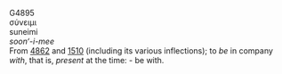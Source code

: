 <body>
  <p>G4895<br>  σύνειμι  <br> suneimi  <br><i>soon‘-i-mee </i><br>From <a href="g4862.htm">4862</a> and <a href="g1510.htm">1510</a> (including its various inflections); to <i>be</i> in company <i>with</i>, that is, <i>present</i> at the time: - be with.<br></p>
 </body>